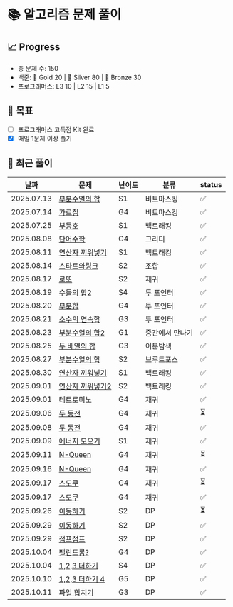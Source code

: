 # 📚 알고리즘 문제 풀이

## 📈 Progress
- 총 문제 수: 150
- 백준: 🥇 Gold 20 | 🥈 Silver 80 | 🥉 Bronze 30
- 프로그래머스: L3 10 | L2 15 | L1 5

## 🎯 목표
- [ ] 프로그래머스 고득점 Kit 완료
- [x] 매일 1문제 이상 풀기

## 📝 최근 풀이
| 날짜         | 문제                                                   | 난이도 | 분류       | status |
|------------|------------------------------------------------------|-----|----------|-------|
| 2025.07.13 | [부분수열의 합](https://www.acmicpc.net/problem/14225)     | S1  | 비트마스킹    | ✅     |
| 2025.07.14 | [가르침](https://www.acmicpc.net/problem/1062)          | G4  | 비트마스킹    | ✅     |
| 2025.07.25 | [부등호](https://www.acmicpc.net/problem/2529)          | S1  | 백트래킹     | ✅     |
| 2025.08.08 | [단어수학](https://www.acmicpc.net/problem/1339)         | G4  | 그리디      | ✅     |
| 2025.08.11 | [연산자 끼워넣기](https://www.acmicpc.net/problem/14888)    | S1  | 백트래킹     | ✅     |
| 2025.08.14 | [스타트와링크](https://www.acmicpc.net/problem/14889)      | S2  | 조합       | ✅     |
| 2025.08.17 | [로또](https://www.acmicpc.net/problem/6603)           | S2  | 재귀       | ✅     |
| 2025.08.19 | [수들의 합2](https://www.acmicpc.net/problem/2003)       | S4  | 투 포인터    | ✅     |
| 2025.08.20 | [부분합](https://www.acmicpc.net/problem/1806)          | G4  | 투 포인터    | ✅     |
| 2025.08.21 | [소수의 연속합](https://www.acmicpc.net/problem/1644)      | G3  | 투 포인터    | ✅     |
| 2025.08.23 | [부분수열의 합2](https://www.acmicpc.net/problem/1208)     | G1  | 중간에서 만나기 | ✅     |
| 2025.08.25 | [두 배열의 합](https://www.acmicpc.net/problem/2143)      | G3  | 이분탐색     | ✅     |
| 2025.08.27 | [부분수열의 합](https://www.acmicpc.net/problem/1182)      | S2  | 브루트포스    | ✅     |
| 2025.08.30 | [연산자 끼워넣기](https://www.acmicpc.net/problem/14888)    | S1  | 백트래킹     | ✅     |
| 2025.09.01 | [연산자 끼워넣기2](https://www.acmicpc.net/problem/15658)   | S2  | 백트래킹     | ✅     |
| 2025.09.01 | [테트로미노](https://www.acmicpc.net/problem/14500)       | G4  | 재귀       | ✅     |
| 2025.09.06 | [두 동전](https://www.acmicpc.net/problem/16197)        | G4  | 재귀       | ⏳     |
| 2025.09.08 | [두 동전](https://www.acmicpc.net/problem/16197)        | G4  | 재귀       | ✅     |
| 2025.09.09 | [에너지 모으기](https://www.acmicpc.net/problem/16198)     | S1  | 재귀       | ✅     |
| 2025.09.11 | [N-Queen](https://www.acmicpc.net/problem/9663)      | G4  | 재귀       |   ⏳   |
| 2025.09.16 | [N-Queen](https://www.acmicpc.net/problem/9663)      | G4  | 재귀       |   ✅   |
| 2025.09.17 | [스도쿠](https://www.acmicpc.net/problem/2580)          | G4  | 재귀       |   ⏳   |
| 2025.09.17 | [스도쿠](https://www.acmicpc.net/problem/2580)          | G4  | 재귀       |   ✅   |
| 2025.09.26 | [이동하기](https://www.acmicpc.net/problem/11048)        | S2  | DP        |   ⏳   |
| 2025.09.29 | [이동하기](https://www.acmicpc.net/problem/11048)        | S2  | DP        |   ✅    |
| 2025.09.29 | [점프점프](https://www.acmicpc.net/problem/11060)        | S2  | DP        |   ✅    |
| 2025.10.04 | [팰린드롬?](https://www.acmicpc.net/problem/10942)       | G4  | DP        |   ✅    |
| 2025.10.04 | [1,2,3 더하기](https://www.acmicpc.net/problem/9095)    | S4  | DP        |   ✅    |
| 2025.10.10 | [1,2,3 더하기 4](https://www.acmicpc.net/problem/15989) | G5  | DP        |   ✅    |
| 2025.10.11 | [파일 합치기](https://www.acmicpc.net/problem/11066)      | G3  | DP        |   ✅    |
